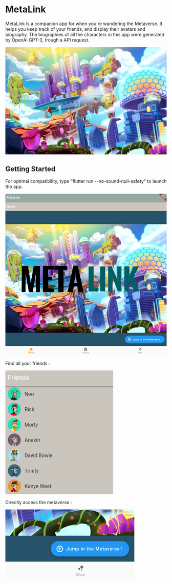 # MetaLink

MetaLink is a companion app for when you're wandering the Metaverse. It helps you keep track of your friends, and display their avatars and biography. 
The biographies of all the characters in this app were generated by OpenAI GPT-3, trough a API request. 

![alt text](https://raw.githubusercontent.com/antoineillien/ressources/main/metaverse.jpeg)

## Getting Started

For optimal compatibility, type "flutter run --no-sound-null-safety"  to launch the app.

![alt text](https://raw.githubusercontent.com/antoineillien/ressources/main/general.png)

Find all your friends : 

![alt text](https://raw.githubusercontent.com/antoineillien/ressources/main/friends.png)

Directly access the metaverse : 

![alt text](https://raw.githubusercontent.com/antoineillien/ressources/main/metaverse_jump.png)




